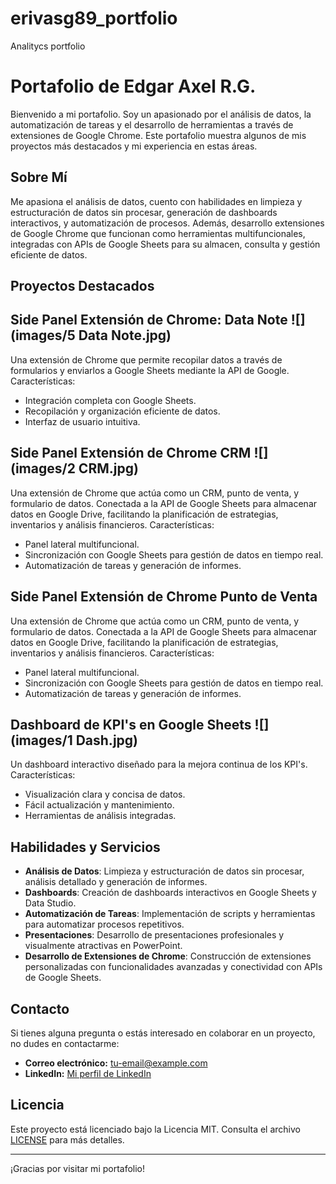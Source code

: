 # erivasg89_portfolio

Analitycs portfolio

# Portafolio de Edgar Axel R.G.

Bienvenido a mi portafolio. Soy un apasionado por el análisis de datos, la automatización de tareas y el desarrollo de herramientas a través de extensiones de Google Chrome. Este portafolio muestra algunos de mis proyectos más destacados y mi experiencia en estas áreas.

## Sobre Mí

Me apasiona el análisis de datos, cuento con habilidades en limpieza y estructuración de datos sin procesar, generación de dashboards interactivos, y automatización de procesos. Además, desarrollo extensiones de Google Chrome que funcionan como herramientas multifuncionales, integradas con APIs de Google Sheets para su almacen, consulta y gestión eficiente de datos.

## Proyectos Destacados

## Side Panel Extensión de Chrome: Data Note ![](images/5 Data Note.jpg)
Una extensión de Chrome que permite recopilar datos a través de formularios y enviarlos a Google Sheets mediante la API de Google. Características:
- Integración completa con Google Sheets.
- Recopilación y organización eficiente de datos.
- Interfaz de usuario intuitiva.

## Side Panel Extensión de Chrome CRM ![](images/2 CRM.jpg)
Una extensión de Chrome que actúa como un CRM, punto de venta, y formulario de datos. Conectada a la API de Google Sheets para almacenar datos en Google Drive, facilitando la planificación de estrategias, inventarios y análisis financieros. Características:
- Panel lateral multifuncional.
- Sincronización con Google Sheets para gestión de datos en tiempo real.
- Automatización de tareas y generación de informes.

## Side Panel Extensión de Chrome Punto de Venta
Una extensión de Chrome que actúa como un CRM, punto de venta, y formulario de datos. Conectada a la API de Google Sheets para almacenar datos en Google Drive, facilitando la planificación de estrategias, inventarios y análisis financieros. Características:
- Panel lateral multifuncional.
- Sincronización con Google Sheets para gestión de datos en tiempo real.
- Automatización de tareas y generación de informes.

## Dashboard de KPI's en Google Sheets ![](images/1 Dash.jpg)
Un dashboard interactivo diseñado para la mejora continua de los KPI's. Características:
- Visualización clara y concisa de datos.
- Fácil actualización y mantenimiento.
- Herramientas de análisis integradas.
## Habilidades y Servicios

- **Análisis de Datos**: Limpieza y estructuración de datos sin procesar, análisis detallado y generación de informes.
- **Dashboards**: Creación de dashboards interactivos en Google Sheets y Data Studio.
- **Automatización de Tareas**: Implementación de scripts y herramientas para automatizar procesos repetitivos.
- **Presentaciones**: Desarrollo de presentaciones profesionales y visualmente atractivas en PowerPoint.
- **Desarrollo de Extensiones de Chrome**: Construcción de extensiones personalizadas con funcionalidades avanzadas y conectividad con APIs de Google Sheets.

## Contacto

Si tienes alguna pregunta o estás interesado en colaborar en un proyecto, no dudes en contactarme:

- **Correo electrónico:** [tu-email@example.com](erivasg89@gmail.com)
- **LinkedIn:** [Mi perfil de LinkedIn](www.linkedin.com/in/edgar-axel-rivas-godinez-b22566296)

## Licencia

Este proyecto está licenciado bajo la Licencia MIT. Consulta el archivo [LICENSE](LICENSE) para más detalles.

---

¡Gracias por visitar mi portafolio!
